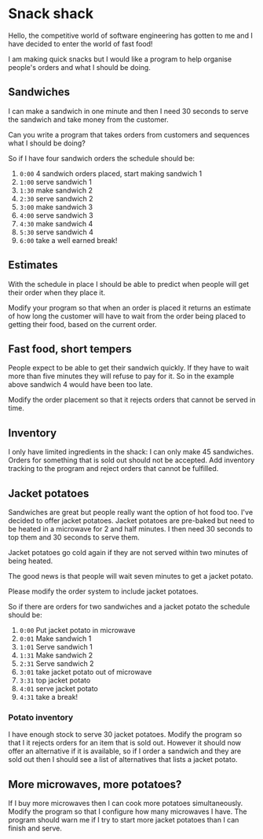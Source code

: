 # Snack shack

Hello, the competitive world of software engineering has gotten to me and I have decided to enter the world of fast food!

I am making quick snacks but I would like a program to help organise people's orders and what I should be doing.

## Sandwiches

I can make a sandwich in one minute and then I need 30 seconds to serve the sandwich and take money from the customer.

Can you write a program that takes orders from customers and sequences what I should be doing?

So if I have four sandwich orders the schedule should be:

1. `0:00` 4 sandwich orders placed, start making sandwich 1
1. `1:00` serve sandwich 1
1. `1:30` make sandwich 2
1. `2:30` serve sandwich 2
1. `3:00` make sandwich 3
1. `4:00` serve sandwich 3
1. `4:30` make sandwich 4
1. `5:30` serve sandwich 4
1. `6:00` take a well earned break!

## Estimates

With the schedule in place I should be able to predict when people will get their order when they place it.

Modify your program so that when an order is placed it returns an estimate of how long the customer will have to wait from the order being placed to getting their food, based on the current order.

## Fast food, short tempers

People expect to be able to get their sandwich quickly. If they have to wait more than five minutes they will refuse to pay for it. So in the example above sandwich 4 would have been too late.

Modify the order placement so that it rejects orders that cannot be served in time.

## Inventory

I only have limited ingredients in the shack: I can only make 45 sandwiches. Orders for something that is sold out should not be accepted. Add inventory tracking to the program and reject orders that cannot be fulfilled.

## Jacket potatoes

Sandwiches are great but people really want the option of hot food too. I've decided to offer jacket potatoes. Jacket potatoes are pre-baked but need to be heated in a microwave for 2 and half minutes. I then need 30 seconds to top them and 30 seconds to serve them.

Jacket potatoes go cold again if they are not served within two minutes of being heated.

The good news is that people will wait seven minutes to get a jacket potato.

Please modify the order system to include jacket potatoes.

So if there are orders for two sandwiches and a jacket potato the schedule should be:

1. `0:00` Put jacket potato in microwave
1. `0:01` Make sandwich 1
1. `1:01` Serve sandwich 1
1. `1:31` Make sandwich 2
1. `2:31` Serve sandwich 2
1. `3:01` take jacket potato out of microwave
1. `3:31` top jacket potato
1. `4:01` serve jacket potato
1. `4:31` take a break!

### Potato inventory

 I have enough stock to serve 30 jacket potatoes. Modify the program so that I it rejects orders for an item that is sold out. However it should now offer an alternative if it is available, so if I order a sandwich and they are sold out then I should see a list of alternatives that lists a jacket potato.

## More microwaves, more potatoes?

If I buy more microwaves then I can cook more potatoes simultaneously. Modify the program so that I configure how many microwaves I have. The program should warn me if I try to start more jacket potatoes than I can finish and serve.
